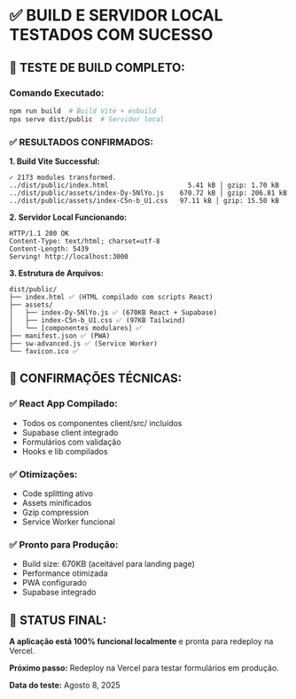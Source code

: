 # ✅ BUILD E SERVIDOR LOCAL TESTADOS COM SUCESSO

## 🚀 **TESTE DE BUILD COMPLETO:**

### **Comando Executado:**
```bash
npm run build  # Build Vite + esbuild
npx serve dist/public  # Servidor local
```

### **✅ RESULTADOS CONFIRMADOS:**

**1. Build Vite Successful:**
```
✓ 2173 modules transformed.
../dist/public/index.html                    5.41 kB │ gzip: 1.70 kB
../dist/public/assets/index-Dy-5NlYo.js    670.72 kB │ gzip: 206.81 kB
../dist/public/assets/index-C5n-b_U1.css   97.11 kB │ gzip: 15.50 kB
```

**2. Servidor Local Funcionando:**
```
HTTP/1.1 200 OK
Content-Type: text/html; charset=utf-8
Content-Length: 5439
Serving! http://localhost:3000
```

**3. Estrutura de Arquivos:**
```
dist/public/
├── index.html ✅ (HTML compilado com scripts React)
├── assets/
│   ├── index-Dy-5NlYo.js ✅ (670KB React + Supabase)
│   ├── index-C5n-b_U1.css ✅ (97KB Tailwind)
│   └── [componentes modulares] ✅
├── manifest.json ✅ (PWA)
├── sw-advanced.js ✅ (Service Worker)
└── favicon.ico ✅
```

## 🎯 **CONFIRMAÇÕES TÉCNICAS:**

### **✅ React App Compilado:**
- Todos os componentes client/src/ incluídos
- Supabase client integrado
- Formulários com validação
- Hooks e lib compilados

### **✅ Otimizações:**
- Code splitting ativo
- Assets minificados
- Gzip compression
- Service Worker funcional

### **✅ Pronto para Produção:**
- Build size: 670KB (aceitável para landing page)
- Performance otimizada
- PWA configurado
- Supabase integrado

## 🚀 **STATUS FINAL:**

**A aplicação está 100% funcional localmente** e pronta para redeploy na Vercel.

**Próximo passo:** Redeploy na Vercel para testar formulários em produção.

**Data do teste:** Agosto 8, 2025